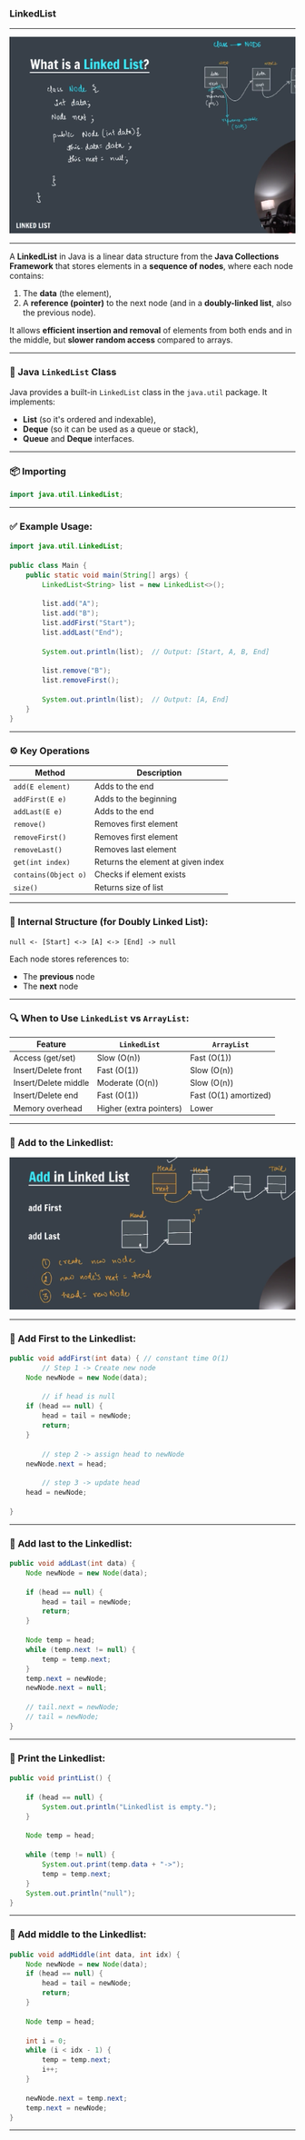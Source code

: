 ### LinkedList

---

![linkedlist](images/image.png)

---

A **LinkedList** in Java is a linear data structure from the **Java Collections Framework** that stores elements in a **sequence of nodes**, where each node contains:

1. The **data** (the element),
2. A **reference (pointer)** to the next node (and in a **doubly-linked list**, also the previous node).

It allows **efficient insertion and removal** of elements from both ends and in the middle, but **slower random access** compared to arrays.

---

### 🔹 Java `LinkedList` Class

Java provides a built-in `LinkedList` class in the `java.util` package. It implements:

- **List** (so it's ordered and indexable),
- **Deque** (so it can be used as a queue or stack),
- **Queue** and **Deque** interfaces.

---

### 📦 Importing

```java
import java.util.LinkedList;
```

---

### ✅ Example Usage:

```java
import java.util.LinkedList;

public class Main {
    public static void main(String[] args) {
        LinkedList<String> list = new LinkedList<>();

        list.add("A");
        list.add("B");
        list.addFirst("Start");
        list.addLast("End");

        System.out.println(list);  // Output: [Start, A, B, End]

        list.remove("B");
        list.removeFirst();

        System.out.println(list);  // Output: [A, End]
    }
}
```

---

### ⚙️ Key Operations

| Method               | Description                        |
| -------------------- | ---------------------------------- |
| `add(E element)`     | Adds to the end                    |
| `addFirst(E e)`      | Adds to the beginning              |
| `addLast(E e)`       | Adds to the end                    |
| `remove()`           | Removes first element              |
| `removeFirst()`      | Removes first element              |
| `removeLast()`       | Removes last element               |
| `get(int index)`     | Returns the element at given index |
| `contains(Object o)` | Checks if element exists           |
| `size()`             | Returns size of list               |

---

### 🔁 Internal Structure (for Doubly Linked List):

```
null <- [Start] <-> [A] <-> [End] -> null
```

Each node stores references to:

- The **previous** node
- The **next** node

---

### 🔍 When to Use `LinkedList` vs `ArrayList`:

| Feature              | `LinkedList`            | `ArrayList`           |
| -------------------- | ----------------------- | --------------------- |
| Access (get/set)     | Slow (O(n))             | Fast (O(1))           |
| Insert/Delete front  | Fast (O(1))             | Slow (O(n))           |
| Insert/Delete middle | Moderate (O(n))         | Slow (O(n))           |
| Insert/Delete end    | Fast (O(1))             | Fast (O(1) amortized) |
| Memory overhead      | Higher (extra pointers) | Lower                 |

---

### 🔁 Add to the Linkedlist:

![add element](images/image1.png)

---

### 🔁 Add First to the Linkedlist:

```java
public void addFirst(int data) { // constant time O(1)
        // Step 1 -> Create new node
    Node newNode = new Node(data);

        // if head is null
    if (head == null) {
        head = tail = newNode;
        return;
    }

        // step 2 -> assign head to newNode
    newNode.next = head;

        // step 3 -> update head
    head = newNode;

}
```

---

### 🔁 Add last to the Linkedlist:

```java
public void addLast(int data) {
    Node newNode = new Node(data);

    if (head == null) {
        head = tail = newNode;
        return;
    }

    Node temp = head;
    while (temp.next != null) {
        temp = temp.next;
    }
    temp.next = newNode;
    newNode.next = null;

    // tail.next = newNode;
    // tail = newNode;
}
```

---

### 🔁 Print the Linkedlist:

```java
public void printList() {

    if (head == null) {
        System.out.println("Linkedlist is empty.");
    }

    Node temp = head;

    while (temp != null) {
        System.out.print(temp.data + "->");
        temp = temp.next;
    }
    System.out.println("null");
}
```

---

### 🔁 Add middle to the Linkedlist:

```java
public void addMiddle(int data, int idx) {
    Node newNode = new Node(data);
    if (head == null) {
        head = tail = newNode;
        return;
    }

    Node temp = head;

    int i = 0;
    while (i < idx - 1) {
        temp = temp.next;
        i++;
    }

    newNode.next = temp.next;
    temp.next = newNode;
}
```

---
